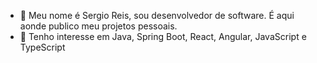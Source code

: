 - 👋 Meu nome é Sergio Reis, sou desenvolvedor de software. É aqui aonde publico meu projetos pessoais.
- 👀 Tenho interesse em Java, Spring Boot, React, Angular, JavaScript e TypeScript


<!---
sergioreis2021lab/sergioreis2021lab is a ✨ special ✨ repository because its `README.md` (this file) appears on your GitHub profile.
You can click the Preview link to take a look at your changes.
--->
